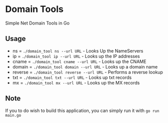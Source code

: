 # Domain Tools
Simple Net Domain Tools in Go

## Usage
 - ns = ```./domain_tool ns --url URL``` - Looks Up the NameServers
 - ip = ```./domain_tool ip --url URL``` - Looks up the IP addresses
 - cname = ```./domain_tool cname --url URL``` - Looks up the CNAME
 - domain = ```./domain_tool domain --url URL``` - Looks up a domain name
 - reverse = ```./domain_tool reverse --url URL``` - Performs a reverse lookup
 - txt = ```./domain_tool txt --url URL``` - Looks up txt records
 - mx = ```./domain_tool mx --url URL``` - Looks up the MX records

## Note
If you to do wish to build this application, you can simply run it with ```go run main.go```
